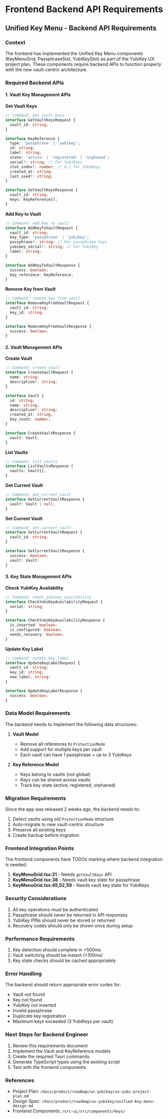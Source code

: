 # Frontend Backend API Requirements

## Unified Key Menu - Backend API Requirements

### Context
The frontend has implemented the Unified Key Menu components (KeyMenuGrid, PassphraseSlot, YubiKeySlot) as part of the YubiKey UX project plan. These components require backend APIs to function properly with the new vault-centric architecture.

### Required Backend APIs

#### 1. Vault Key Management APIs

**Get Vault Keys**
```typescript
// Command: get_vault_keys
interface GetVaultKeysRequest {
  vault_id: string;
}

interface KeyReference {
  type: 'passphrase' | 'yubikey';
  id: string;
  label: string;
  state: 'active' | 'registered' | 'orphaned';
  serial?: string; // For YubiKeys
  slot_index?: number; // 0-2 for YubiKeys
  created_at: string;
  last_used?: string;
}

interface GetVaultKeysResponse {
  vault_id: string;
  keys: KeyReference[];
}
```

**Add Key to Vault**
```typescript
// Command: add_key_to_vault
interface AddKeyToVaultRequest {
  vault_id: string;
  key_type: 'passphrase' | 'yubikey';
  passphrase?: string; // For passphrase keys
  yubikey_serial?: string; // For YubiKey
  label: string;
}

interface AddKeyToVaultResponse {
  success: boolean;
  key_reference: KeyReference;
}
```

**Remove Key from Vault**
```typescript
// Command: remove_key_from_vault
interface RemoveKeyFromVaultRequest {
  vault_id: string;
  key_id: string;
}

interface RemoveKeyFromVaultResponse {
  success: boolean;
}
```

#### 2. Vault Management APIs

**Create Vault**
```typescript
// Command: create_vault
interface CreateVaultRequest {
  name: string;
  description?: string;
}

interface Vault {
  id: string;
  name: string;
  description?: string;
  created_at: string;
  key_count: number;
}

interface CreateVaultResponse {
  vault: Vault;
}
```

**List Vaults**
```typescript
// Command: list_vaults
interface ListVaultsResponse {
  vaults: Vault[];
}
```

**Get Current Vault**
```typescript
// Command: get_current_vault
interface GetCurrentVaultResponse {
  vault: Vault | null;
}
```

**Set Current Vault**
```typescript
// Command: set_current_vault
interface SetCurrentVaultRequest {
  vault_id: string;
}

interface SetCurrentVaultResponse {
  success: boolean;
  vault: Vault;
}
```

#### 3. Key State Management APIs

**Check YubiKey Availability**
```typescript
// Command: check_yubikey_availability
interface CheckYubiKeyAvailabilityRequest {
  serial: string;
}

interface CheckYubiKeyAvailabilityResponse {
  is_inserted: boolean;
  is_configured: boolean;
  needs_recovery: boolean;
}
```

**Update Key Label**
```typescript
// Command: update_key_label
interface UpdateKeyLabelRequest {
  vault_id: string;
  key_id: string;
  new_label: string;
}

interface UpdateKeyLabelResponse {
  success: boolean;
}
```

### Data Model Requirements

The backend needs to implement the following data structures:

1. **Vault Model**
   - Remove all references to `ProtectionMode`
   - Add support for multiple keys per vault
   - Each vault can have 1 passphrase + up to 3 YubiKeys

2. **Key Reference Model**
   - Keys belong to vaults (not global)
   - Keys can be shared across vaults
   - Track key state (active, registered, orphaned)

### Migration Requirements

Since the app was released 2 weeks ago, the backend needs to:

1. Detect vaults using old `ProtectionMode` structure
2. Auto-migrate to new vault-centric structure
3. Preserve all existing keys
4. Create backup before migration

### Frontend Integration Points

The frontend components have TODOs marking where backend integration is needed:

1. **KeyMenuGrid.tsx:21** - Needs `getVaultKeys` API
2. **KeyMenuGrid.tsx:38** - Needs vault key state for passphrase
3. **KeyMenuGrid.tsx:45,52,59** - Needs vault key state for YubiKeys

### Security Considerations

1. All key operations must be authenticated
2. Passphrase should never be returned in API responses
3. YubiKey PINs should never be stored or returned
4. Recovery codes should only be shown once during setup

### Performance Requirements

1. Key detection should complete in <500ms
2. Vault switching should be instant (<100ms)
3. Key state checks should be cached appropriately

### Error Handling

The backend should return appropriate error codes for:
- Vault not found
- Key not found
- YubiKey not inserted
- Invalid passphrase
- Duplicate key registration
- Maximum keys exceeded (3 YubiKeys per vault)

### Next Steps for Backend Engineer

1. Review this requirements document
2. Implement the Vault and KeyReference models
3. Create the required Tauri commands
4. Generate TypeScript types using the existing script
5. Test with the frontend components

### References

- Project Plan: `/docs/product/roadmap/ux-yubikey/ux-yubi-project-plan.md`
- Design Spec: `/docs/product/roadmap/ux-yubikey/unified-key-menu-design.md`
- Frontend Components: `/src-ui/src/components/keys/`
